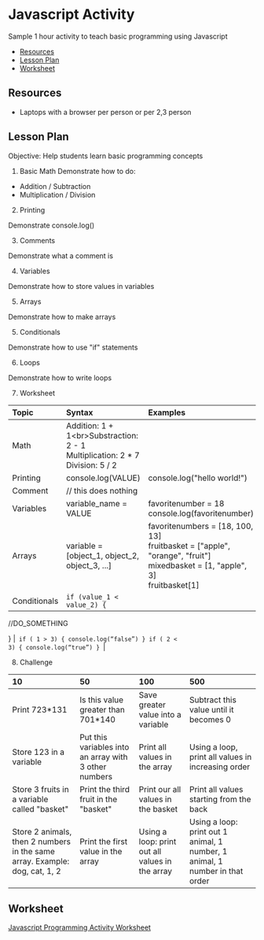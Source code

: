# Javascript Activity

Sample 1 hour activity to teach basic programming using Javascript

* [Resources](#resources)
* [Lesson Plan](#lesson_plan)
* [Worksheet](#worksheet)

<h2 id="resources">Resources</h2>

* Laptops with a browser per person or per 2,3 person

<h2 id="lesson_plan">Lesson Plan</h2>
Objective: Help students learn basic programming concepts

1.  Basic Math 
Demonstrate how to do:
* Addition / Subtraction
* Multiplication / Division

2.  Printing

Demonstrate console.log()

3.  Comments

Demonstrate what a comment is

4.  Variables

Demonstrate how to store values in variables

5. Arrays

Demonstrate how to make arrays

5. Conditionals

Demonstrate how to use "if" statements

6. Loops

Demonstrate how to write loops

7. Worksheet

|Topic|Syntax|Examples|
|:----|:------|:-------|
|Math|Addition: 1 + 1\<br>Substraction: 2 - 1<br>Multiplication: 2 * 7<br>Division: 5 / 2| |
|Printing|console.log(VALUE)|console.log("hello world!")|
|Comment|// this does nothing| |
|Variables|variable_name = VALUE|favoritenumber = 18<br>console.log(favoritenumber)|
|Arrays|variable = [object_1, object_2, object_3, ...]|favoritenumbers = [18, 100, 13]<br>fruitbasket = ["apple", "orange", "fruit"]<br>mixedbasket = [1, "apple", 3]<br>fruitbasket[1]|
|Conditionals|<code>if (value_1 < value_2) {

  //DO_SOMETHING

}
</code>|<code>
if ( 1 > 3) { console.log(“false”) }
if ( 2 < 3) { console.log(“true”) } 
</code>|

8. Challenge

|10 | 50 | 100 | 500|
|:--|:--|:--|:--|
|Print 723*131 | Is this value greater than 701*140 | Save greater value into a variable | Subtract this value until it becomes 0|
|Store 123 in a variable | Put this variables into an array with 3 other numbers | Print all values in the array | Using a loop, print all values in increasing order|
|Store 3 fruits in a variable called "basket" | Print the third fruit in the "basket" | Print our all values in the basket | Print all values starting from the back|
Store 2 animals, then 2 numbers in the same array. Example: dog, cat, 1, 2 | Print the first value in the array | Using a loop: print out all values in the array | Using a loop: print out 1 animal, 1 number, 1 animal, 1 number in that order|
 
<h2 id="worksheet">Worksheet</h2>

[Javascript Programming Activity Worksheet](https://docs.google.com/document/d/1jkjeIVkN4ILKHZL4TEVPWDUWafACK6f5j_6s89z2hhc/edit?usp=sharing)


